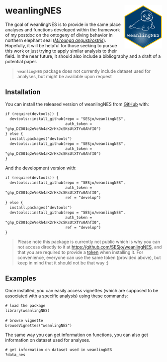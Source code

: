 <!-- README.md is generated from README.Rmd. Please edit that file -->
<!-- badges: start -->
<!-- badges: end -->

# weanlingNES <img src="man/figures/logo.png" align="right" alt="" width="120"/>

The goal of weanlingNES is to provide in the same place analyses and
functions developed within the framework of my postdoc on the ontogeny
of diving behavior in northern elephant seal ([*Mirounga
angustirostris*](https://en.wikipedia.org/wiki/Northern_elephant_seal)).
Hopefully, it will be helpful for those seeking to pursue this work or
just trying to apply similar analysis to their field. In the near
future, it should also include a bibliography and a draft of a potential
paper.

> `weanlingNES` package does not currently include dataset used for
> analyses, but might be available upon request

## Installation

You can install the released version of weanlingNES from
[GitHub](https://github.com/) with:

    if (require(devtools)) {
      devtools::install_github(repo = "SESjo/weanlingNES", 
                               auth_token = "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")
    } else {
      install.packages("devtools")
      devtools::install_github(repo = "SESjo/weanlingNES", 
                               auth_token = "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")
    }

And the development version with:

    if (require(devtools)) {
      devtools::install_github(repo = "SESjo/weanlingNES", 
                               auth_token = "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", 
                               ref = "develop")
    } else {
      install.packages("devtools")
      devtools::install_github(repo = "SESjo/weanlingNES", 
                               auth_token = "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", 
                               ref = "develop")
    }

> Please note this package is currently not public which is why you can
> not access directly to it at <https://github.com/SESjo/weanlingNES>,
> and that you are required to provide a
> [token](https://en.wikipedia.org/wiki/Access_token) when installing
> it. For convenience, everyone can use the same token (provided above),
> but keep in mind that it should not be that way :)

## Examples

Once installed, you can easily access vignettes (which are supposed to
be associated with a specific analysis) using these commands:

    # load the package
    library(weanlingNES)

    # browse vignette
    browseVignettes("weanlingNES")

The same way you can get information on functions, you can also get
information on dataset used for analyses.

    # get information on dataset used in weanlingNES
    ?data_nes
